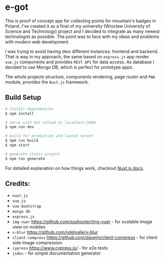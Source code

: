 # e-got
This is proof of concept app for collecting points for mountain's badges in Poland. 
I've created it as a final of my university (Wrocław University of Science and Technology) project and I decided to integrate as many newest technologist as possible.
The point was to face with my ideas and problems with modern web development.

I was trying to avoid having dwo different instances: frontend and backend.
That is way in my approach, the same based on `express.js` app render `vue.js` components and 
provides `REST API` for data access. As database I decided to use Mongo DB, which is perfect for prototype apps.

The whole projects structure, components rendering, page router and `PWA` module, provides the 
`Nuxt.js` framework. 


## Build Setup

``` bash
# install dependencies
$ npm install

# serve with hot reload at localhost:3000
$ npm run dev

# build for production and launch server
$ npm run build
$ npm start

# generate static project
$ npm run generate
```

For detailed explanation on how things work, checkout [Nuxt.js docs](https://nuxtjs.org).

## Credits:
- `nuxt.js`
- `vue.js`
- `vue-bootstrap`
- `mongo db`
- `express.js`
- `img-vuer` https://github.com/ssshooter/img-vuer - for scalable image view on mobiles 
- `v-blur` https://github.com/ndelvalle/v-blur
- `client-compress` https://github.com/davejm/client-compress - for client side image compression
- `cypress` https://www.cypress.io/ - for e2e tests
- `jsdoc` - for simple documentation generator

